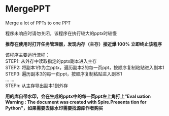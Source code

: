 # MergePPT
Merge a lot of PPTs to one PPT  

程序未响应时请勿关闭，该程序在执行较大的pptx时较慢  

**推荐在使用时打开任务管理器，发现内存（主存）接近爆 100% 立即终止该程序**

该程序主要运行流程：  
STEP1: 从外存中读取指定的pptx副本进入主存  
STEP2: 将副本1作为主pptx，遍历副本2的每一页ppt，按顺序复制粘贴进入副本1   
STEP3: 遍历副本3的每一页ppt，按顺序复制粘贴进入副本1  
... ...  
STEPn: 从主存导出副本1到外存

**用的库自带水印，会在生成的pptx中的每一页ppt左上角打上“Eval
uation Warning : The document was created with Spire.Presenta
tion for Python”，如果需要去除水印需要找源库作者购买**
